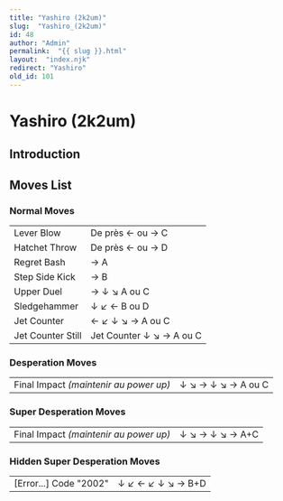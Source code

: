 ```yaml
---
title: "Yashiro (2k2um)"
slug:  "Yashiro_(2k2um)"
id: 48
author: "Admin"
permalink:  "{{ slug }}.html"
layout:  "index.njk"
redirect: "Yashiro"
old_id: 101
---
```


# Yashiro (2k2um)

## Introduction

## Moves List

### Normal Moves

|                   |                          |
|-------------------|--------------------------|
| Lever Blow        | De près ← ou → C         |
| Hatchet Throw     | De près ← ou → D         |
| Regret Bash       | → A                      |
| Step Side Kick    | → B                      |
| Upper Duel        | → ↓ ↘ A ou C             |
| Sledgehammer      | ↓ ↙ ← B ou D             |
| Jet Counter       | ← ↙ ↓ ↘ → A ou C         |
| Jet Counter Still | Jet Counter ↓ ↘ → A ou C |

### Desperation Moves

|                                        |                    |
|----------------------------------------|--------------------|
| Final Impact *(maintenir au power up)* | ↓ ↘ → ↓ ↘ → A ou C |

### Super Desperation Moves

|                                        |                 |
|----------------------------------------|-----------------|
| Final Impact *(maintenir au power up)* | ↓ ↘ → ↓ ↘ → A+C |

### Hidden Super Desperation Moves

|                          |                   |
|--------------------------|-------------------|
| \[Error...\] Code "2002" | ↓ ↙ ← ↙ ↓ ↘ → B+D |
